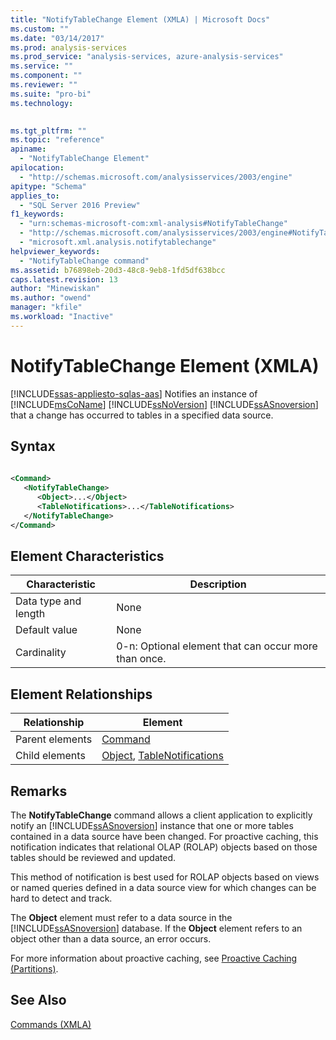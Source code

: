 ```yaml
---
title: "NotifyTableChange Element (XMLA) | Microsoft Docs"
ms.custom: ""
ms.date: "03/14/2017"
ms.prod: analysis-services
ms.prod_service: "analysis-services, azure-analysis-services"
ms.service: ""
ms.component: ""
ms.reviewer: ""
ms.suite: "pro-bi"
ms.technology: 
  

ms.tgt_pltfrm: ""
ms.topic: "reference"
apiname: 
  - "NotifyTableChange Element"
apilocation: 
  - "http://schemas.microsoft.com/analysisservices/2003/engine"
apitype: "Schema"
applies_to: 
  - "SQL Server 2016 Preview"
f1_keywords: 
  - "urn:schemas-microsoft-com:xml-analysis#NotifyTableChange"
  - "http://schemas.microsoft.com/analysisservices/2003/engine#NotifyTableChange"
  - "microsoft.xml.analysis.notifytablechange"
helpviewer_keywords: 
  - "NotifyTableChange command"
ms.assetid: b76898eb-20d3-48c8-9eb8-1fd5df638bcc
caps.latest.revision: 13
author: "Minewiskan"
ms.author: "owend"
manager: "kfile"
ms.workload: "Inactive"
---
```

# NotifyTableChange Element (XMLA)
[!INCLUDE[ssas-appliesto-sqlas-aas](../../../includes/ssas-appliesto-sqlas-aas.md)]
  Notifies an instance of [!INCLUDE[msCoName](../../../includes/msconame-md.md)] [!INCLUDE[ssNoVersion](../../../includes/ssnoversion-md.md)] [!INCLUDE[ssASnoversion](../../../includes/ssasnoversion-md.md)] that a change has occurred to tables in a specified data source.  
  
## Syntax  
  
```xml  
  
<Command>  
   <NotifyTableChange>  
      <Object>...</Object>  
      <TableNotifications>...</TableNotifications>  
   </NotifyTableChange>  
</Command>  
```  
  
## Element Characteristics  
  
|Characteristic|Description|  
|--------------------|-----------------|  
|Data type and length|None|  
|Default value|None|  
|Cardinality|0-n: Optional element that can occur more than once.|  
  
## Element Relationships  
  
|Relationship|Element|  
|------------------|-------------|  
|Parent elements|[Command](../../../analysis-services/xmla/xml-elements-properties/command-element-xmla.md)|  
|Child elements|[Object](../../../analysis-services/xmla/xml-elements-properties/object-element-xmla.md), [TableNotifications](../../../analysis-services/xmla/xml-elements-properties/tablenotifications-element-xmla.md)|  
  
## Remarks  
 The **NotifyTableChange** command allows a client application to explicitly notify an [!INCLUDE[ssASnoversion](../../../includes/ssasnoversion-md.md)] instance that one or more tables contained in a data source have been changed. For proactive caching, this notification indicates that relational OLAP (ROLAP) objects based on those tables should be reviewed and updated.  
  
 This method of notification is best used for ROLAP objects based on views or named queries defined in a data source view for which changes can be hard to detect and track.  
  
 The **Object** element must refer to a data source in the [!INCLUDE[ssASnoversion](../../../includes/ssasnoversion-md.md)] database. If the **Object** element refers to an object other than a data source, an error occurs.  
  
 For more information about proactive caching, see [Proactive Caching &#40;Partitions&#41;](../../../analysis-services/multidimensional-models-olap-logical-cube-objects/partitions-proactive-caching.md).  
  
## See Also  
 [Commands &#40;XMLA&#41;](../../../analysis-services/xmla/xml-elements-commands/xml-elements-commands.md)  
  
  
